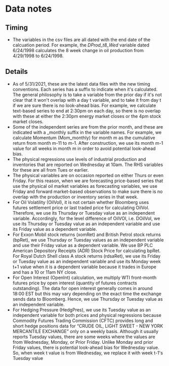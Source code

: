 # Data notes

## Timing
- The variables in the csv files are all dated with the end date of the calcuation period.  For example, the *DProd_t8_Wed* variable dated 6/24/1998 calculates the 8 week change in oil production from 4/29/1998 to 6/24/1998.

## Details
- As of 5/31/2021, these are the latest data files with the new timing conventions. Each series has a suffix to indicate when it's calculated. The general philosophy is to take a variable from the prior day if it's not clear that it won't overlap with a day t variable, and to take it from day t if we are sure there is no look-ahead bias. For example, we calculate text-based series to end at 2:30pm on each day, so there is no overlap with these at either the 2:30pm energy market closes or the 4pm stock market closes.
- Some of the independent series are from the prior month, and these are indicated with a _monthly suffix in the variable names. For example, we calculate Momentum (Mom_monthly) for month m as the cumulative return from month m-11 to m-1. After construction, we use its month m-1 value for all weeks in month m in order to avoid potential look-ahead bias.
- The physical regressions use levels of industrial production and inventories that are reported on Wednesday at 10am. The RHS variables for these are all from Tues or earlier.
- The physical variables are on occasion reported on either Thurs or even Friday. For this reason, when we are forecasting price-based series that use the physical oil market variables as forecasting variables, we use Friday and forward market-based observations to make sure there is no overlap with the production or inventory series in that week.
- For Oil Volatility (OilVol), it is not certain whether Bloomberg uses futures settlement price or last traded price for calculating OilVol. Therefore, we use its Thursday or Tuesday value as an independent variable. Accordingly, for the level difference of OilVOl, i.e. DOilVol, we use its Thursday or Tuesday value as an independent variable and use its Friday value as a dependent variable. 
- For Exxon Mobil stock returns (xomRet) and British Petrol stock returns (bpRet), we use Thursday or Tuesday values as an independent variable and use their Friday value as a dependent variable. We use BP PLC American Depository Receipts (ADR) Stock Price for calculating bpRet. For Royal Dutch Shell class A stock returns (rdsaRet), we use its Friday or Tuesday value as an independent variable and use its Monday week t+1 value when it is a dependent variable because it trades in Europe and has a 10 or 11am NY close.
- For Open Interest (OpenInt) calculation, we multiply WTI front-month futures price by open interest (quantity of futures contracts outstanding). The data for open interest generally comes in around 18:00 EST but this may vary depending on the exact time the exchange sends data to Bloomberg. Hence, we use Thursday or Tuesday value as an independent variable. 
- For Hedging Pressure (HedgPres), we use its Tuesday value as an independent variable for both prices and physical regressions because Commodity Futures Trading Commission (CFTC) provides long and short hedge positions data for “CRUDE OIL, LIGHT SWEET - NEW YORK MERCANTILE EXCHANGE” only on a weekly basis. Although it usually reports Tuesday values, there are some weeks where the values are from Wednesday, Monday, or Prior Friday. Unlike Monday and prior Friday values, there is potential look-ahead bias for Wednesday value. So, when week t value is from Wednesday, we replace it with week t-1's Tuesday value
